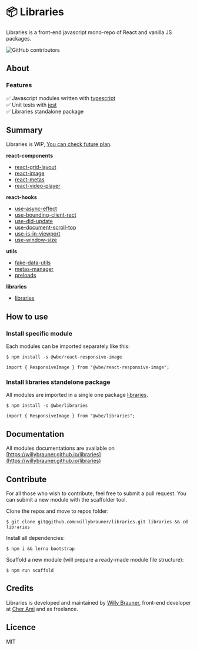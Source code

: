 # 📦 Libraries

Libraries is a front-end javascript mono-repo of React and vanilla JS packages.

![GitHub contributors](https://img.shields.io/github/contributors/willybrauner/libraries)

## About

### Features

✅ Javascript modules written with [typescript](https://www.typescriptlang.org/)  
✅ Unit tests with [jest](https://jestjs.io/)  
✅ Libraries standalone package  

## Summary

Libraries is WIP, [You can check future plan](https://github.com/willybrauner/libraries/wiki).

**react-components**

- [react-grid-layout](packages/react-components/react-grid-layout)
- [react-image](packages/react-components/react-image)
- [react-metas](packages/react-components/react-metas)
- [react-video-player](packages/react-components/react-video-player)

**react-hooks**

- [use-async-effect](packages/react-hooks/use-async-effect)
- [use-bounding-client-rect](packages/react-hooks/use-bounding-client-rect)
- [use-did-update](packages/react-hooks/use-did-update)
- [use-document-scroll-top](packages/react-hooks/use-document-scroll-top)
- [use-is-in-viewport](packages/react-hooks/use-is-in-viewport)
- [use-window-size](packages/react-hooks/use-window-size)

**utils**

- [fake-data-utils](packages/utils/fake-data-utils)
- [metas-manager](packages/utils/metas-manager)
- [preloads](packages/utils/preloads)

**libraries**

- [libraries](packages/libraries)

## How to use

### Install specific module

Each modules can be imported separately like this:

```shell script
$ npm install -s @wbe/react-responsive-image
```

```tsx
import { ResponsiveImage } from "@wbe/react-responsive-image";
```

### Install libraries standelone package

All modules are imported in a single one package [libraries](packages/libraries).

```shell script
$ npm install -s @wbe/libraries
```

```tsx
import { ResponsiveImage } from "@wbe/libraries";
```

## Documentation

All modules documentations are available on
[https://willybrauner.github.io/libraries](https://willybrauner.github.io/libraries)

## Contribute

For all those who wish to contribute, feel free to submit a pull request. You can submit a new module with the scaffolder tool.

Clone the repos and move to repos folder:

```shell script
$ git clone git@github.com:willybrauner/libraries.git libraries && cd libraries
```

Install all dependencies:

```shell script
$ npm i && lerna bootstrap
```

Scaffold a new module (will prepare a ready-made module file structure):

```shell script
$ npm run scaffold
```

## Credits

Libraries is developed and maintained by [Willy Brauner](https://willybrauner.com),
front-end developer at [Cher Ami](https://cher-ami.tv) and as freelance.

## Licence

MIT
